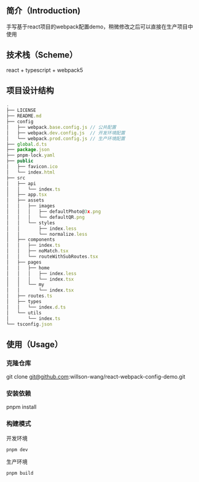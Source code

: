 ## 简介（Introduction)

手写基于react项目的webpack配置demo，稍微修改之后可以直接在生产项目中使用

## 技术栈（Scheme）

react + typescript + webpack5

## 项目设计结构

```js
.
├── LICENSE
├── README.md
├── config
│   ├── webpack.base.config.js // 公共配置
│   ├── webpack.dev.config.js  // 开发环境配置
│   └── webpack.prod.config.js // 生产环境配置
├── global.d.ts
├── package.json
├── pnpm-lock.yaml
├── public
│   ├── favicon.ico
│   └── index.html
├── src
│   ├── api
│   │   └── index.ts
│   ├── app.tsx
│   ├── assets
│   │   ├── images
│   │   │   ├── defaultPhoto@3x.png
│   │   │   └── defaultQR.png
│   │   └── styles
│   │       ├── index.less
│   │       └── normalize.less
│   ├── components
│   │   ├── index.ts
│   │   ├── noMatch.tsx
│   │   └── routeWithSubRoutes.tsx
│   ├── pages
│   │   ├── home
│   │   │   ├── index.less
│   │   │   └── index.tsx
│   │   └── my
│   │       └── index.tsx
│   ├── routes.ts
│   ├── types
│   │   └── index.d.ts
│   └── utils
│       └── index.ts
└── tsconfig.json
```

## 使用（Usage）

### 克隆仓库
 
git clone git@github.com:willson-wang/react-webpack-config-demo.git
 
### 安装依赖
 
pnpm install
 
### 构建模式

开发环境
```
pnpm dev
```

生产环境
```
pnpm build
```



